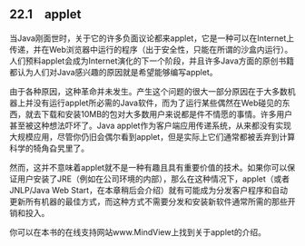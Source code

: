 ## 22.1　applet

当Java刚面世时，关于它的许多负面议论都来applet，它是一种可以在Internet上传递，并在Web浏览器中运行的程序（出于安全性，只能在所谓的沙盒内运行）。人们预料applet会成为Internet演化的下一个阶段，并且许多Java方面的原创书籍都认为人们对Java感兴趣的原因就是希望能够编写applet。

由于各种原因，这种革命并未发生。产生这个问题的很大一部分原因在于大多数机器上并没有运行applet所必需的Java软件，而为了运行某些偶然在Web碰见的东西，就去下载和安装10MB的包对大多数用户来说都是件不情愿的事情。许多用户甚至被这种想法吓坏了。Java applet作为客户端应用传递系统，从来都没有实现大规模应用，尽管你仍旧会偶尔看到applet，但是实际上它们通常都被丢弃到计算科学的犄角旮旯里了。

然而，这并不意味着applet就不是一种有趣且具有重要价值的技术。如果你可以保证用户安装了JRE（例如在公司环境的内部），那么在这种情况下，applet（或者JNLP/Java Web Start，在本章稍后会介绍）就有可能成为分发客户程序和自动更新所有机器的最佳方式，而这种方式不需要分发和安装新软件通常所需的那些开销和投入。

你可以在本书的在线支持网站www.MindView上找到关于applet的介绍。